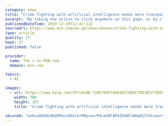 ```yaml
---
category: news
title: "Crime fighting with artificial intelligence needs more transparency, former MI5 chief says"
excerpt: "By taking the action to click anywhere on this page, or by clicking the “Continue to Site” button, you agree to allow us and various third parties to store and access cookies on your device for MSN and other Microsoft News websites."
publishedDateTime: 2019-12-29T12:47:21Z
sourceUrl: https://www.msn.com/en-gb/news/uknews/crime-fighting-with-artificial-intelligence-needs-more-transparency-former-mi5-chief-says/ar-BBYretz
type: article
quality: 27
heat: 27
published: false

provider:
  name: The i on MSN.com
  domain: msn.com

topics:
  - AI

images:
  - url: https://www.bing.com/th?id=ON.720E709F546E94CC881C7DD1B7275B50
    width: 700
    height: 367
    title: "Crime fighting with artificial intelligence needs more transparency, former MI5 chief says"

secured: "on9saAUkHLNGQ9PwcL0HiLkrM4p+wurM1vahBl0P4I9dAPiNHq9257mtcew+yEr7WimCstl7y2ZFPa6HxeaTrRvVGL4g4AjdNG84J4l1Er47RtI5MZG8ABDDZCYsWcs3tFDL6XGRqf7BAFcP1O1ee06TpKYf8r4aZTtMBvDg4PFJYF9589Dv7EJsJqiZNbTkjI3F0U9VJJb9Kj5xlDyWWPTygU/rC/XD5H4Fo4tnUk1n3bbRW3pq4iwVQC9LDxCclhGDEZHStzq2mMIyoyadBQ==;eU0PXc4w1K292K4LecTAhQ=="
---
```


